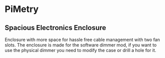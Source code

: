 # PiMetry

## Spacious Electronics Enclosure

Enclosure with more space for hassle free cable management with two fan slots.
The enclosure is made for the software dimmer mod, if you want to use the physical dimmer you need to modify the case or drill a hole for it.